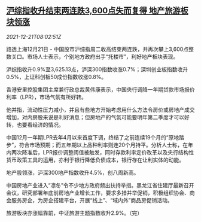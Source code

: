 <!--1640075462000-->
[沪综指收升结束两连跌3,600点失而复得 地产旅游板块领涨](https://cn.reuters.com/article/china-stock-market-close-rea-1221-idCNKBS2J00IA)
------

<div><i>2021-12-21T08:02:51Z</i></div><p>路透上海12月21日 - 中国股市沪综指周二收高结束两连跌，并再次攀上3,600点整数关口。市场人士表示，个别地方政府出手“托楼市”，利好地产板块表现。</p><p>沪综指收升0.9%至3,625.13点，沪深300指数收涨0.7%；深圳创业板指数收升0.5%，上证科创板50成份指数收涨0.8%。</p><p>香港安里控股集团主席兼行政总裁黄伟康表示，中国央行调降一年期贷款市场报价利率（LPR），市场气氛有所好转。</p><p>他并指，流动性压力减小，并且有些地方开始考虑用什么方法令房价或房地产成交增加，对内房股来说是利好消息；但房地产的气氛可能要明年第二季度才可以好转，也要看经济的情况。</p><p>中国12月一年期LPR去年4月以来首度下调，终结了之前连续19个月的“原地踏步”，符合市场预期；而五年期以上品种利率则连20个月持平。分析人士称，在年内两次降准后，LPR报价调整阈值被触发，同时存款利率定价改革以及央行结构性货币政策工具的运用，亦利于银行降低负债成本，银行存在让利实体的动能。</p><p>地产股领涨，沪深300地产指数收升4.5%，创八周新高。</p><p>中国房地产业进入“凛冬”令不少地方政府频出扶持举措。黑龙江省住建厅最新召开会议，研究部署年底前房地产业增长工作，要求多措并举促销，积极组织协会、商会服务房企，为房企搭建平台，开展“线上”、“域内外”商品房促销活动。</p><p>旅游板块亦涨幅靠前，中证旅游主题指数收升2.9%。（完）</p>
